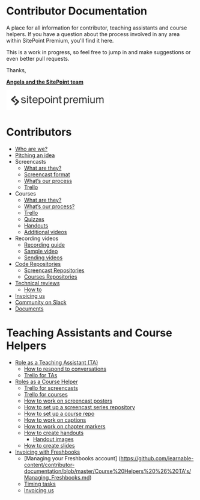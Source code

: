 # Contributor Documentation
A place for all information for contributor, teaching assistants and course helpers. If you have a question about the process involved in any area within SitePoint Premium, you'll find it here.

This is a work in progress, so feel free to jump in and make suggestions or even better pull requests. 

Thanks,

**[Angela and the SitePoint team](https://github.com/learnable-content/contributor-documentation/blob/master/Contributors/Who-are-we.md)**

![Sitepoint Premium logo](Contributors/Images/spp_3a3a3a.png)

# Contributors
- [Who are we?](https://github.com/learnable-content/contributor-documentation/blob/master/Contributors/Who-are-we.md)
- [Pitching an idea](https://github.com/learnable-content/contributor-documentation/blob/master/Contributors/Pitch.md)
- Screencasts
   - [What are they?](https://github.com/learnable-content/contributor-documentation/blob/master/Contributors/Screencasts.md)
   - [Screencast format](https://github.com/learnable-content/contributor-documentation/blob/master/Contributors/Format.md)
   - [What’s our process](https://github.com/learnable-content/contributor-documentation/blob/master/Contributors/Process.md)
   - [Trello](https://github.com/learnable-content/contributor-documentation/blob/master/Contributors/ScreencastTrello.md)
- Courses
   - [What are they?](https://github.com/learnable-content/contributor-documentation/blob/master/Contributors/Courses.md)
   - [What’s our process?](https://github.com/learnable-content/contributor-documentation/blob/master/Contributors/CourseProcess.md)
   - [Trello](https://github.com/learnable-content/contributor-documentation/blob/master/Contributors/CourseTrello.md)
   - [Quizzes](https://github.com/learnable-content/contributor-documentation/blob/master/Contributors/Quizzes.md)
   - [Handouts](https://github.com/learnable-content/contributor-documentation/blob/master/Contributors/Handouts.md)
   - [Additional videos](https://github.com/learnable-content/contributor-documentation/blob/master/Contributors/Additional-Videos.md)
- Recording videos
   - [Recording guide](https://github.com/learnable-content/contributor-documentation/blob/master/Contributors/Recording.md)
   - [Sample video](https://github.com/learnable-content/contributor-documentation/blob/master/Contributors/Sample.md)
   - [Sending videos](https://github.com/learnable-content/contributor-documentation/blob/master/Contributors/SendingVideos.md)
- [Code Repositories](https://github.com/learnable-content/contributor-documentation/blob/master/Contributors/CodeRepositories.md)
   - [Screencast Repositories](https://github.com/learnable-content/contributor-documentation/blob/master/Contributors/ScreencastRepositories.md)
   - [Courses Repositories](https://github.com/learnable-content/contributor-documentation/blob/master/Contributors/CourseRepositories.md)
- [Technical reviews](https://github.com/learnable-content/contributor-documentation/blob/master/Contributors/Review.md)
   - [How to](https://github.com/learnable-content/contributor-documentation/blob/master/Contributors/Review-how-to.md) 
- [Invoicing us](https://github.com/learnable-content/contributor-documentation/blob/master/Contributors/Invoicing.md)
- [Community on Slack](https://github.com/learnable-content/contributor-documentation/blob/master/Contributors/Slack.md)
- [Documents](https://github.com/learnable-content/contributor-documentation/blob/master/Contributors/Documents.md)

# Teaching Assistants and Course Helpers
- [Role as a Teaching Assistant (TA)](https://github.com/learnable-content/contributor-documentation/blob/master/Contributors/TA-role.md)
    - [How to respond to conversations](https://github.com/learnable-content/contributor-documentation/blob/master/Course%20Helpers%20%26%20TA's/Conversations.md)
    - [Trello for TAs](https://github.com/learnable-content/contributor-documentation/blob/master/Course%20Helpers%20&%20TA's/Trello_for_TAs.md)
- [Roles as a Course Helper](https://github.com/learnable-content/contributor-documentation/blob/master/Course%20Helpers%20%26%20TA's/Roles_as_a_course%20helper.md)
   - [Trello for screencasts](https://github.com/learnable-content/contributor-documentation/blob/master/Course%20Helpers%20&%20TA's/Trello_for_Screencasts.md)
   - [Trello for courses](https://github.com/learnable-content/contributor-documentation/blob/master/Course%20Helpers%20%26%20TA's/Trello_for_courses.md)
   - [How to work on screencast posters](https://github.com/learnable-content/contributor-documentation/blob/master/Course%20Helpers%20%26%20TA's/Screencast_posters.md)
   - [How to set up a screencast series repository](https://github.com/learnable-content/contributor-documentation/blob/master/Course%20Helpers%20%26%20TA's/Repositories.md)
   - [How to set up a course repo](https://github.com/learnable-content/contributor-documentation/blob/master/Course%20Helpers%20%26%20TA's/Course-Repositories.md)
   - [How to work on captions](https://github.com/learnable-content/contributor-documentation/blob/master/Course%20Helpers%20%26%20TA's/Captions.md)
   - [How to work on chapter markers](https://github.com/learnable-content/contributor-documentation/blob/master/Course%20Helpers%20%26%20TA's/ChapterMarkers_how-to.md)
   - [How to create handouts](https://github.com/learnable-content/contributor-documentation/blob/master/Course%20Helpers%20%26%20TA's/Handouts.md)
      - [Handout images](https://github.com/learnable-content/contributor-documentation/blob/master/Course%20Helpers%20%26%20TA's/Hanout-images.md) 
   - [How to create slides](https://github.com/learnable-content/contributor-documentation/blob/master/Course%20Helpers%20%26%20TA's/Slides.md)
- [Invoicing with Freshbooks](https://github.com/learnable-content/contributor-documentation/blob/master/Course%20Helpers%20%26%20TA's/Invoicing%20with%20Freshbooks.md)
   - [Managing your Freshbooks account] (https://github.com/learnable-content/contributor-documentation/blob/master/Course%20Helpers%20%26%20TA's/Managing_Freshbooks.md)
   - [Timing tasks](https://github.com/learnable-content/contributor-documentation/blob/master/Course%20Helpers%20%26%20TA's/Timingtasks.md)
   - [Invoicing us](https://github.com/learnable-content/contributor-documentation/blob/master/Course%20Helpers%20%26%20TA's/Invoicing-Us.md)
